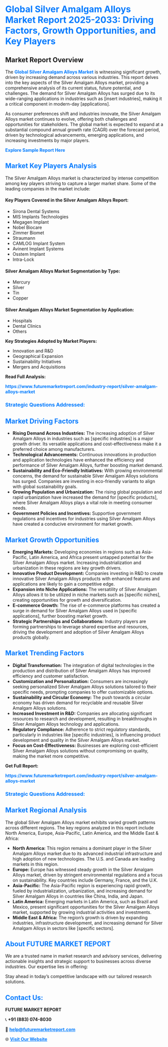 <h1 style="color: #007BFF;">Global Silver Amalgam Alloys Market Report 2025-2033: Driving Factors, Growth Opportunities, and Key Players</h1>

<section id="overview">
<h2>Market Report Overview</h2>
<p>The <a href="https://www.futuremarketreport.com/industry-report/silver-amalgam-alloys-market" style="color: #007BFF; text-decoration: none;"><strong>Global Silver Amalgam Alloys Market</strong></a> is witnessing significant growth, driven by increasing demand across various industries. This report delves into the key aspects of the Silver Amalgam Alloys market, providing a comprehensive analysis of its current status, future potential, and challenges. The demand for Silver Amalgam Alloys has surged due to its wide-ranging applications in industries such as [insert industries], making it a critical component in modern-day [applications].</p>
<p>As consumer preferences shift and industries innovate, the Silver Amalgam Alloys market continues to evolve, offering both challenges and opportunities for stakeholders. The global market is expected to expand at a substantial compound annual growth rate (CAGR) over the forecast period, driven by technological advancements, emerging applications, and increasing investments by major players.</p>
</section>

<section id="overview">
<p><a href="https://www.futuremarketreport.com/request-sample/reportId=77310" style="color: #007BFF; text-decoration: none;"><strong>Explore Sample Report Here</strong></a></p>
</section>

<section id="key-players">
<h2 style="color: #007BFF;">Market Key Players Analysis</h2>
<p>The Silver Amalgam Alloys market is characterized by intense competition among key players striving to capture a larger market share. Some of the leading companies in the market include:</p>
<h4>Key Players Covered in the Silver Amalgam Alloys Report:</h4>
<ul><li>Sirona Dental Systems</li><li>MIS Implants Technologies</li><li>Megagen Implant</li><li>Nobel Biocare</li><li>Zimmer Biomet</li><li>Straumann</li><li>CAMLOG Implant System</li><li>Avinent Implant Systems</li><li>Osstem Implant</li><li>Intra-Lock</li></ul>
<h4>Silver Amalgam Alloys Market Segmentation by Type:</h4>
<ul><li>Mercury</li><li>Silver</li><li>Tin</li><li>Copper</li></ul>

<h4>Silver Amalgam Alloys Market Segmentation by Application:</h4>
<ul><li>Hospitals</li><li>Dental Clinics</li><li>Others</li></ul>
<p><strong>Key Strategies Adopted by Market Players:</strong></p>
<ul>
<li>Innovation and R&D</li>
<li>Geographical Expansion</li>
<li>Sustainability Initiatives</li>
<li>Mergers and Acquisitions</li>
</ul>
</section>

<section>
<p><strong>Read Full Analysis: </strong></p><a href="https://www.futuremarketreport.com/industry-report/silver-amalgam-alloys-market" style="color: #007BFF; text-decoration: none;"><strong>https://www.futuremarketreport.com/industry-report/silver-amalgam-alloys-market</strong></a>
<h3 style="color: #007BFF;">Strategic Questions Addressed:</h3>
</section>

<section id="driving-factors">
<h2 style="color: #007BFF;">Market Driving Factors</h2>
<ul>
<li><strong>Rising Demand Across Industries:</strong> The increasing adoption of Silver Amalgam Alloys in industries such as [specific industries] is a major growth driver. Its versatile applications and cost-effectiveness make it a preferred choice among manufacturers.</li>
<li><strong>Technological Advancements:</strong> Continuous innovations in production and application technologies have enhanced the efficiency and performance of Silver Amalgam Alloys, further boosting market demand.</li>
<li><strong>Sustainability and Eco-Friendly Initiatives:</strong> With growing environmental concerns, the demand for sustainable Silver Amalgam Alloys solutions has surged. Companies are investing in eco-friendly variants to align with global sustainability goals.</li>
<li><strong>Growing Population and Urbanization:</strong> The rising global population and rapid urbanization have increased the demand for [specific products], where Silver Amalgam Alloys plays a vital role in meeting consumer needs.</li>
<li><strong>Government Policies and Incentives:</strong> Supportive government regulations and incentives for industries using Silver Amalgam Alloys have created a conducive environment for market growth.</li>
</ul>
</section>

<section id="growth-opportunities">
<h2 style="color: #007BFF;">Market Growth Opportunities</h2>
<ul>
<li><strong>Emerging Markets:</strong> Developing economies in regions such as Asia-Pacific, Latin America, and Africa present untapped potential for the Silver Amalgam Alloys market. Increasing industrialization and urbanization in these regions are key growth drivers.</li>
<li><strong>Innovative Product Development:</strong> Companies investing in R&D to create innovative Silver Amalgam Alloys products with enhanced features and applications are likely to gain a competitive edge.</li>
<li><strong>Expansion into Niche Applications:</strong> The versatility of Silver Amalgam Alloys allows it to be utilized in niche markets such as [specific niches], creating opportunities for growth and diversification.</li>
<li><strong>E-commerce Growth:</strong> The rise of e-commerce platforms has created a surge in demand for Silver Amalgam Alloys used in [specific applications], further boosting market growth.</li>
<li><strong>Strategic Partnerships and Collaborations:</strong> Industry players are forming partnerships to leverage shared expertise and resources, driving the development and adoption of Silver Amalgam Alloys products globally.</li>
</ul>
</section>

<section id="trending-factors">
<h2 style="color: #007BFF;">Market Trending Factors</h2>
<ul>
<li><strong>Digital Transformation:</strong> The integration of digital technologies in the production and distribution of Silver Amalgam Alloys has improved efficiency and customer satisfaction.</li>
<li><strong>Customization and Personalization:</strong> Consumers are increasingly seeking personalized Silver Amalgam Alloys solutions tailored to their specific needs, prompting companies to offer customizable options.</li>
<li><strong>Sustainability and Circular Economy:</strong> The push towards a circular economy has driven demand for recyclable and reusable Silver Amalgam Alloys solutions.</li>
<li><strong>Increased Investment in R&D:</strong> Companies are allocating significant resources to research and development, resulting in breakthroughs in Silver Amalgam Alloys technology and applications.</li>
<li><strong>Regulatory Compliance:</strong> Adherence to strict regulatory standards, particularly in industries like [specific industries], is influencing product development and quality in the Silver Amalgam Alloys market.</li>
<li><strong>Focus on Cost-Effectiveness:</strong> Businesses are exploring cost-efficient Silver Amalgam Alloys solutions without compromising on quality, making the market more competitive.</li>
</ul>
</section>

<section>
<p><strong>Get Full Report: </strong></p><a href="https://www.futuremarketreport.com/industry-report/silver-amalgam-alloys-market" style="color: #007BFF; text-decoration: none;"><strong>https://www.futuremarketreport.com/industry-report/silver-amalgam-alloys-market</strong></a>
<h3 style="color: #007BFF;">Strategic Questions Addressed:</h3>
</section>


<section id="regional-analysis">
<h2 style="color: #007BFF;">Market Regional Analysis</h2>
<p>The global Silver Amalgam Alloys market exhibits varied growth patterns across different regions. The key regions analyzed in this report include North America, Europe, Asia-Pacific, Latin America, and the Middle East & Africa:</p>
<ul>
<li><strong>North America:</strong> This region remains a dominant player in the Silver Amalgam Alloys market due to its advanced industrial infrastructure and high adoption of new technologies. The U.S. and Canada are leading markets in this region.</li>
<li><strong>Europe:</strong> Europe has witnessed steady growth in the Silver Amalgam Alloys market, driven by stringent environmental regulations and a focus on sustainability. Key countries include Germany, France, and the U.K.</li>
<li><strong>Asia-Pacific:</strong> The Asia-Pacific region is experiencing rapid growth, fueled by industrialization, urbanization, and increasing demand for Silver Amalgam Alloys in countries like China, India, and Japan.</li>
<li><strong>Latin America:</strong> Emerging markets in Latin America, such as Brazil and Mexico, present significant opportunities for the Silver Amalgam Alloys market, supported by growing industrial activities and investments.</li>
<li><strong>Middle East & Africa:</strong> The region’s growth is driven by expanding industries, infrastructure development, and increasing demand for Silver Amalgam Alloys in sectors like [specific sectors].</li>
</ul>
</section>

<footer>
<h2 style="color: #007BFF;">About FUTURE MARKET REPORT</h2>
<p>We are a trusted name in market research and advisory services, delivering actionable insights and strategic support to businesses across diverse industries. Our expertise lies in offering:</p>

<p>Stay ahead in today’s competitive landscape with our tailored research solutions.</p>

<h2 style="color: #007BFF;">Contact Us:</h2>
<p><strong>FUTURE MARKET REPORT</strong></p>
<p>📞 <strong>+91 (883) 074-8030</strong></p>
<p>📧 <strong><a href="mailto:help@futuremarketreport.com" style="color: #007BFF;">help@futuremarketreport.com</a></strong></p>
<p>🌐 <strong><a href="https://www.futuremarketreport.com/" style="color: #007BFF;">Visit Our Website</a></strong></p>
</footer>